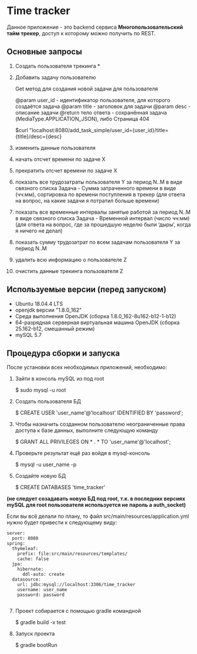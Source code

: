 # Time tracker

Данное приложение - это backend сервиса **Многопользовательский тайм трекер**, доступ к которому можно получить по REST.

## Основные запросы

1. Создать пользователя трекинга
    * 
1. Добавить задачу пользователю
     
     Get метод для создания новой задачи для пользователя
     
     @param user_id - идентификатор пользователя, для которого создаётся задача
     @param title   - заголовок для задачи
     @param desc    - описание задачи
     @return тело ответа - сохранённая задача (MediaType.APPLICATION_JSON), либо Страница 404
     
     $curl "localhost:8080/add_task_simple/user_id={user_id}/title={title}/desc={desc}
2. изменить данные пользователя
3. начать отсчет времени по задаче Х
4. прекратить отсчет времени по задаче Х
5. показать все трудозатраты пользователя Y за период N..M в виде связного списка Задача - Сумма затраченного времени в виде (чч:мм), сортировка по времени поступления в трекер (для ответа на вопрос, на какие задачи я потратил больше времени)
6. показать все временные интервалы занятые работой за период N..M в виде связного списка Задача - Временной интервал (число чч:мм) (для ответа на вопрос, где за прошедшую неделю были ‘дыры’, когда я ничего не делал)
7. показать сумму трудозатрат по всем задачам пользователя Y за период N..M
8. удалить всю информацию о пользователе Z
9. очистить данные трекинга пользователя Z

## Используемые версии (перед запуском)

* Ubuntu 18.04.4 LTS
* openjdk версии "1.8.0_162"
* Среда выполнения OpenJDK (сборка 1.8.0_162-8u162-b12-1-b12)
* 64-разрядная серверная виртуальная машина OpenJDK (сборка 25.162-b12, смешанный режим)
* mySQL 5.7

## Процедура сборки и запуска

После установки всех необходимых приложений, необходимо:
1. Зайти в консоль mySQL из под root

    $ sudo mysql -u root
2. Создать пользователя БД

    $ CREATE USER 'user_name'@'localhost' IDENTIFIED BY 'password';
3. Чтобы назначить созданном пользователю неограниченные права доступа к базе данных, выполните следующую команду

    $ GRANT ALL PRIVILEGES ON * . * TO 'user_name'@'localhost';
4. Проверьте результат ещё раз войдя в mysql-консоль

    $ mysql -u user_name -p
5. Создайте новую БД

    $ CREATE DATABASES 'time_tracker'
    
**(не следует созадавать новую БД под root, т.к. в последних версиях mySQL для root пользователя используется не пароль а auth_socket)**  

Если вы всё делали по плану, то файл src/main/resources/application.yml нужно будет привести к следующему виду:

````
server:
  port: 8080
spring:
  thymeleaf:
    prefix: file:src/main/resources/templates/
    cache: false
  jpa:
    hibernate:
      ddl-auto: create
  datasource:
    url: jdbc:mysql://localhost:3306/time_tracker
    username: user_name
    password: password
    
````

7. Проект собирается с помощью gradle командной

    $ gradle build -x test
8. Запуск проекта

    $ gradle bootRun
